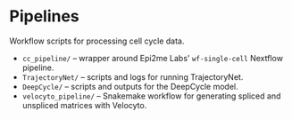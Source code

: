 # Pipelines

Workflow scripts for processing cell cycle data.

- `cc_pipeline/` – wrapper around Epi2me Labs' `wf-single-cell` Nextflow pipeline.
- `TrajectoryNet/` – scripts and logs for running TrajectoryNet.
- `DeepCycle/` – scripts and outputs for the DeepCycle model.
- `velocyto_pipeline/` – Snakemake workflow for generating spliced and unspliced matrices with Velocyto.
